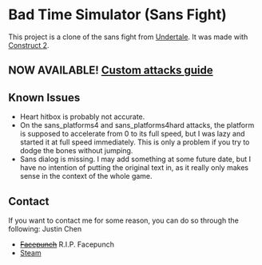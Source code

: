 # Bad Time Simulator (Sans Fight)
This project is a clone of the sans fight from [Undertale](http://undertale.com/).
It was made with [Construct 2](https://www.scirra.com/construct2).

NOW AVAILABLE! [Custom attacks guide](Documentation/README.MD)
-----------------------------------------------------

Known Issues
------------
- Heart hitbox is probably not accurate.
- On the sans_platforms4 and sans_platforms4hard attacks, the platform is supposed to accelerate from 0 to its full speed, but I was lazy and started it at full speed immediately. This is only a problem if you try to dodge the bones without jumping.
- Sans dialog is missing. I may add something at some future date, but I have no intention of putting the original text in, as it really only makes sense in the context of the whole game.

Contact
-------
If you want to contact me for some reason, you can do so through the following:
Justin Chen
- ~~[Facepunch](https://facepunch.com/member.php?u=13155)~~ R.I.P. Facepunch
- [Steam](http://steamcommunity.com/id/Jcw87/)
